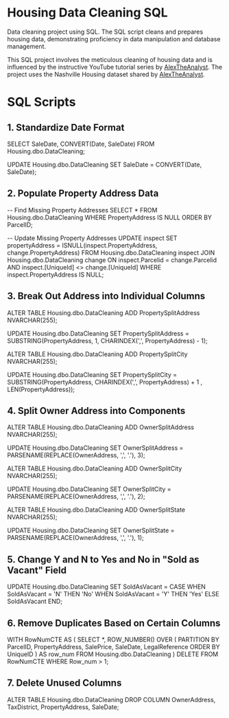 # Housing Data Cleaning SQL
Data cleaning project using SQL. The SQL script cleans and prepares housing data, demonstrating proficiency in data manipulation and database management.

This SQL project involves the meticulous cleaning of housing data and is influenced by the instructive YouTube tutorial series by [AlexTheAnalyst](https://www.youtube.com/watch?v=8rO7ztF4NtU&list=PLUaB-1hjhk8FE_XZ87vPPSfHqb6OcM0cF&index=20). The project uses the Nashville Housing dataset shared by [AlexTheAnalyst](https://github.com/AlexTheAnalyst/PortfolioProjects/blob/main/Nashville%20Housing%20Data%20for%20Data%20Cleaning.xlsx).

# SQL Scripts

## 1. Standardize Date Format

SELECT SaleDate, CONVERT(Date, SaleDate)
FROM Housing.dbo.DataCleaning;

UPDATE Housing.dbo.DataCleaning
SET SaleDate = CONVERT(Date, SaleDate);

## 2. Populate Property Address Data

-- Find Missing Property Addresses
SELECT *
FROM Housing.dbo.DataCleaning
WHERE PropertyAddress IS NULL
ORDER BY ParcelID;

-- Update Missing Property Addresses
UPDATE inspect
SET propertyAddress = ISNULL(inspect.PropertyAddress, change.PropertyAddress)
FROM Housing.dbo.DataCleaning inspect 
JOIN Housing.dbo.DataCleaning change
	ON inspect.Parcelid = change.Parcelid
	AND inspect.[UniqueId] <> change.[UniqueId]
WHERE inspect.PropertyAddress IS NULL;

## 3. Break Out Address into Individual Columns

ALTER TABLE Housing.dbo.DataCleaning
ADD PropertySplitAddress NVARCHAR(255);

UPDATE Housing.dbo.DataCleaning
SET PropertySplitAddress = SUBSTRING(PropertyAddress, 1, CHARINDEX(',', PropertyAddress) - 1);

ALTER TABLE Housing.dbo.DataCleaning
ADD PropertySplitCity NVARCHAR(255);

UPDATE Housing.dbo.DataCleaning
SET PropertySplitCity = SUBSTRING(PropertyAddress, CHARINDEX(',', PropertyAddress) + 1 , LEN(PropertyAddress));

## 4. Split Owner Address into Components

ALTER TABLE Housing.dbo.DataCleaning
ADD OwnerSplitAddress NVARCHAR(255);

UPDATE Housing.dbo.DataCleaning
SET OwnerSplitAddress = PARSENAME(REPLACE(OwnerAddress, ',', '.'), 3);

ALTER TABLE Housing.dbo.DataCleaning
ADD OwnerSplitCity NVARCHAR(255);

UPDATE Housing.dbo.DataCleaning
SET OwnerSplitCity = PARSENAME(REPLACE(OwnerAddress, ',', '.'), 2);

ALTER TABLE Housing.dbo.DataCleaning
ADD OwnerSplitState NVARCHAR(255);

UPDATE Housing.dbo.DataCleaning
SET OwnerSplitState = PARSENAME(REPLACE(OwnerAddress, ',', '.'), 1);

## 5. Change Y and N to Yes and No in "Sold as Vacant" Field

UPDATE Housing.dbo.DataCleaning
SET SoldAsVacant = CASE
	WHEN SoldAsVacant = 'N' THEN 'No'
	WHEN SoldAsVacant = 'Y' THEN 'Yes'
	ELSE SoldAsVacant
	END;

## 6. Remove Duplicates Based on Certain Columns

WITH RowNumCTE AS (
	SELECT *,
		ROW_NUMBER() OVER (
			PARTITION BY ParcelID, PropertyAddress, SalePrice, SaleDate, LegalReference
			ORDER BY UniqueID
		) AS row_num
	FROM Housing.dbo.DataCleaning
)
DELETE
FROM RowNumCTE
WHERE Row_num > 1;

## 7. Delete Unused Columns

ALTER TABLE Housing.dbo.DataCleaning
DROP COLUMN OwnerAddress, TaxDistrict, PropertyAddress, SaleDate;
